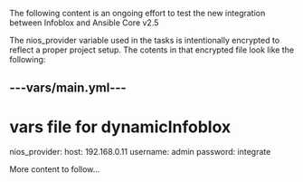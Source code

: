 The following content is an ongoing effort to test the new integration between Infoblox and Ansible Core v2.5

The nios_provider variable used in the tasks is intentionally encrypted to reflect a proper project setup. The cotents in that encrypted file look like the following:

---vars/main.yml---
---
# vars file for dynamicInfoblox
nios_provider:
  host: 192.168.0.11
  username: admin
  password: integrate

More content to follow...

